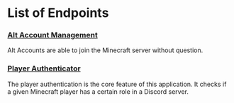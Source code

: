 # List of Endpoints
### [Alt Account Management](./endpoints/Alt%20Accounts.md)
Alt Accounts are able to join the Minecraft server without question.

### [Player Authenticator](./endpoints/Player%20Validation.md)
The player authentication is the core feature of this application. It checks
if a given Minecraft player has a certain role in a Discord server.
